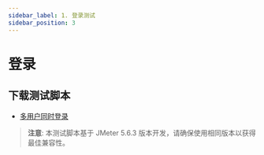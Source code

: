 ```yaml
---
sidebar_label: 1. 登录测试
sidebar_position: 3
---
```


# 登录

## 下载测试脚本

- [多用户同时登录](https://gitee.com/270580156/weiyu/blob/main/jmeter/zh_cn/01_login.jmx)

> **注意**: 本测试脚本基于 JMeter 5.6.3 版本开发，请确保使用相同版本以获得最佳兼容性。
